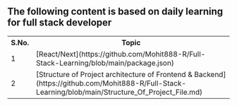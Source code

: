 ## The following content is based on daily learning for full stack developer
<table>
<tr> 
<th>S.No.</th>
<th>Topic</th>
</tr>

<tr>
<td>1</td>
<td> [React/Next](https://github.com/Mohit888-R/Full-Stack-Learning/blob/main/package.json) </td>
</tr>

<tr>
<td>2</td>
<td> [Structure of Project architecture of Frontend & Backend](https://github.com/Mohit888-R/Full-Stack-Learning/blob/main/Structure_Of_Project_File.md) </td>
</tr>
</table>
